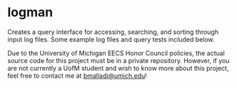 # logman

Creates a query interface for accessing, searching, and sorting through input log files. Some example log files and query tests included below.

Due to the University of Michigan EECS Honor Council policies, the actual source code for this project must be in a private repository. However, if you are not currently a UofM student and wish to know more about this project, feel free to contact me at bmalladi@umich.edu!
